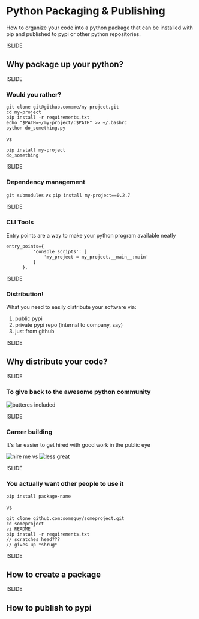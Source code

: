 
# Python Packaging & Publishing

How to organize your code into a python package that can be installed with pip and published to pypi or other python repositories.

!SLIDE

## Why package up your python?

!SLIDE

### Would you rather?
```
git clone git@github.com:me/my-project.git
cd my-project
pip install -r requirements.txt
echo "$PATH=~/my-project/:$PATH" >> ~/.bashrc
python do_something.py
```
vs
```
pip install my-project
do_something
```

!SLIDE

### Dependency management

`` git submodules `` vs `` pip install my-project==0.2.7 ``


!SLIDE

### CLI Tools

Entry points are a way to make your python program available neatly
```
entry_points={
          'console_scripts': [
              'my_project = my_project.__main__:main'
          ]
      },
```

!SLIDE

### Distribution!
What you need to easily distribute your software via:

1.  public pypi
2.  private pypi repo (internal to company, say)
3.  just from github

!SLIDE

## Why distribute your code?

!SLIDE
### To give back to the awesome python community

![batteres included](../images/python.png "Batteries Included")

!SLIDE

### Career building
It's far easier to get hired with good work in the public eye

![hire me](../images/kenneth_reitz.png "Kenneth Reitz")
vs
![less great](../images/mike_sandford.png "Mike Sandford")

!SLIDE

### You actually want other people to use it

```
pip install package-name
```
vs
```
git clone github.com:someguy/someproject.git
cd someproject
vi README
pip install -r requirements.txt
// scratches head???
// gives up *shrug*
```


!SLIDE

## How to create a package



!SLIDE

## How to publish to pypi
